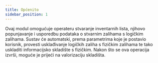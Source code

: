 ```yaml
---
title: Općenito
sidebar_position: 1
---
```


Ovaj modul omogućuje operateru stvaranje inventarnih lista, njihovo popunjavanje i usporedbu podataka o stvarnim zalihama s logičkim zalihama. Sustav će automatski, prema parametrima koje je postavio korisnik, provesti usklađivanje logičkih zaliha s fizičkim zalihama te tako uskladiti informacijsko skladište s fizičkim. Nakon što se ova operacija izvrši, moguće je prijeći na valorizaciju skladišta.